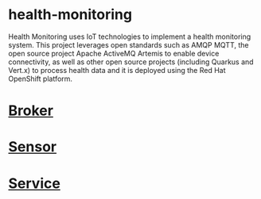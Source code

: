# health-monitoring
Health Monitoring uses IoT technologies to implement a health monitoring system. This project leverages open standards such as AMQP MQTT, the open source project Apache ActiveMQ Artemis to enable device connectivity, as well as other open source projects (including Quarkus and Vert.x) to process health data and it is deployed using the Red Hat OpenShift platform.

# [Broker](/broker)

# [Sensor](/sensor)

# [Service](/service)